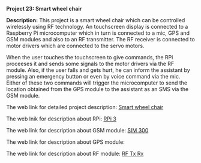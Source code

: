 __Project 23: Smart wheel chair__

__Description:__
This project is a smart wheel chair which can be controlled wirelessly using RF technology. An touchscreen display is connected to a Raspberry Pi microcomputer which in turn is connected to a mic, GPS and GSM modules and also to an RF transmitter. The RF receiver is connected to motor drivers which are connected to the servo motors.

When the user touches the touchscreen to give commands, the RPi proceeses it and sends some signals to the motor drivers via the RF module. Also, if the user falls and gets hurt, he can inform the assistant by pressing an emergency button or even by voice command via the mic. Either of these two commands will trigger the microcomputer to send the location obtained from the GPS module to the assistant as an SMS via the GSM module.

The web link for detailed project description: [Smart wheel chair](https://nevonprojects.com/smart-stand-up-wheelchair-using-raspberry-pi-and-rf-controller/)

The web lnik for description about RPi: [RPi 3](https://www.raspberrypi.org/documentation/hardware/computemodule/datasheets/rpi_DATA_CM3plus_1p0.pdf)

The web link for description about GSM module: [SIM 300]()

The web link for description about GPS module: []()

The web link for description about RF module: [RF Tx Rx](https://www.elprocus.com/rf-module-transmitter-receiver/)
